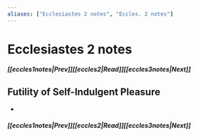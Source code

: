 ```yaml
---
aliases: ["Ecclesiastes 2 notes", "Eccles. 2 notes"]
---
```

# Ecclesiastes 2 notes
##### <span class=arrow-left></span>[[eccles1notes|Prev]]<span class=navigation-separator></span>[[eccles2|Read]]<span class=navigation-separator></span>[[eccles3notes|Next]]<span class=arrow-right></span>
## Futility of Self-Indulgent Pleasure
- 
##### <span class=arrow-left></span>[[eccles1notes|Prev]]<span class=navigation-separator></span>[[eccles2|Read]]<span class=navigation-separator></span>[[eccles3notes|Next]]<span class=arrow-right></span>